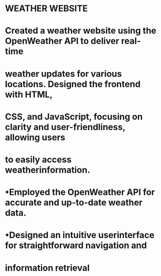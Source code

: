 # WEATHER WEBSITE 
# Created a weather website using the OpenWeather API to deliver real-time
# weather updates for various locations. Designed the frontend with HTML,
# CSS, and JavaScript, focusing on clarity and user-friendliness, allowing users
# to easily access weatherinformation.
# •Employed the OpenWeather API for accurate and up-to-date weather data.
# •Designed an intuitive userinterface for straightforward navigation and
# information retrieval
